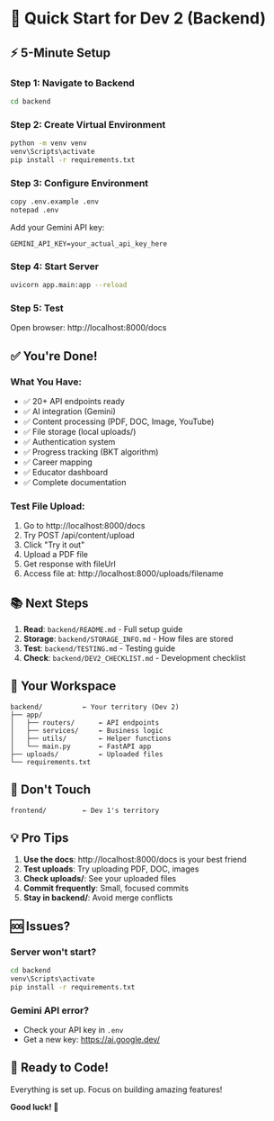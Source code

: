 # 🚀 Quick Start for Dev 2 (Backend)

## ⚡ 5-Minute Setup

### Step 1: Navigate to Backend
```bash
cd backend
```

### Step 2: Create Virtual Environment
```bash
python -m venv venv
venv\Scripts\activate
pip install -r requirements.txt
```

### Step 3: Configure Environment
```bash
copy .env.example .env
notepad .env
```

Add your Gemini API key:
```
GEMINI_API_KEY=your_actual_api_key_here
```

### Step 4: Start Server
```bash
uvicorn app.main:app --reload
```

### Step 5: Test
Open browser: http://localhost:8000/docs

## ✅ You're Done!

### What You Have:
- ✅ 20+ API endpoints ready
- ✅ AI integration (Gemini)
- ✅ Content processing (PDF, DOC, Image, YouTube)
- ✅ File storage (local uploads/)
- ✅ Authentication system
- ✅ Progress tracking (BKT algorithm)
- ✅ Career mapping
- ✅ Educator dashboard
- ✅ Complete documentation

### Test File Upload:

1. Go to http://localhost:8000/docs
2. Try POST /api/content/upload
3. Click "Try it out"
4. Upload a PDF file
5. Get response with fileUrl
6. Access file at: http://localhost:8000/uploads/filename

## 📚 Next Steps

1. **Read**: `backend/README.md` - Full setup guide
2. **Storage**: `backend/STORAGE_INFO.md` - How files are stored
3. **Test**: `backend/TESTING.md` - Testing guide
4. **Check**: `backend/DEV2_CHECKLIST.md` - Development checklist

## 🎯 Your Workspace

```
backend/          ← Your territory (Dev 2)
├── app/
│   ├── routers/      ← API endpoints
│   ├── services/     ← Business logic
│   ├── utils/        ← Helper functions
│   └── main.py       ← FastAPI app
├── uploads/          ← Uploaded files
└── requirements.txt
```

## 🚫 Don't Touch

```
frontend/         ← Dev 1's territory
```

## 💡 Pro Tips

1. **Use the docs**: http://localhost:8000/docs is your best friend
2. **Test uploads**: Try uploading PDF, DOC, images
3. **Check uploads/**: See your uploaded files
4. **Commit frequently**: Small, focused commits
5. **Stay in backend/**: Avoid merge conflicts

## 🆘 Issues?

### Server won't start?
```bash
cd backend
venv\Scripts\activate
pip install -r requirements.txt
```

### Gemini API error?
- Check your API key in `.env`
- Get a new key: https://ai.google.dev/

## 🎉 Ready to Code!

Everything is set up. Focus on building amazing features!

**Good luck! 🚀**
